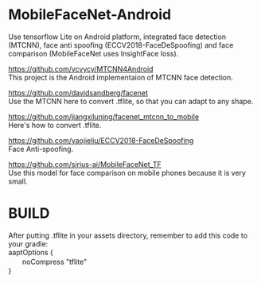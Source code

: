 # MobileFaceNet-Android
Use tensorflow Lite on Android platform, integrated face detection (MTCNN), face anti spoofing (ECCV2018-FaceDeSpoofing) and face comparison (MobileFaceNet uses InsightFace loss).

https://github.com/vcvycy/MTCNN4Android  
This project is the Android implementaion of MTCNN face detection.

https://github.com/davidsandberg/facenet  
Use the MTCNN here to convert .tflite, so that you can adapt to any shape.  
  
https://github.com/jiangxiluning/facenet_mtcnn_to_mobile  
Here's how to convert .tflite.  
  
https://github.com/yaojieliu/ECCV2018-FaceDeSpoofing  
Face Anti-spoofing.  
  
https://github.com/sirius-ai/MobileFaceNet_TF  
Use this model for face comparison on mobile phones because it is very small.  
  
# BUILD
After putting .tflite in your assets directory, remember to add this code to your gradle:  
aaptOptions {  
　　noCompress "tflite"  
}  

